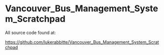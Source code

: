 # Vancouver_Bus_Management_System_Scratchpad

All source code found at:

https://github.com/lukerabbitte/Vancouver_Bus_Management_System_Scratchpad
